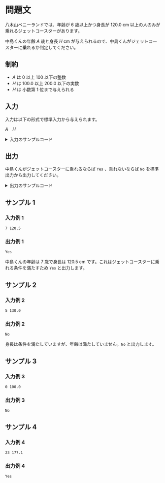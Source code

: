 # 問題文
八木山ベニーランドでは、年齢が $6$ 歳以上かつ身長が $120.0$ cm 以上の人のみが乗れるジェットコースターがあります。  

中島くんの年齢 $A$ 歳と身長 $H$ cm が与えられるので、中島くんがジェットコースターに乗れるか判定してください。

## 制約
- $A$ は $0$ 以上 $100$ 以下の整数
- $H$ は $100.0$ 以上 $200.0$ 以下の実数
- $H$ は 小数第 $1$ 位まで与えられる

## 入力
入力は以下の形式で標準入力から与えられます。

$A$&emsp;$H$

<details>
<summary>入力のサンプルコード</summary>
<div>
与えられる入力を受け取るコードの一例です。

```py
A, H = input().split()
A = int(A)
H = float(H)
# ここからコードを入力してください。

```

```java
import java.util.Scanner;

public class Main {
    public static void main(String[] args) {
        Scanner sc = new Scanner(System.in);

        int A = sc.nextInt();
        float H = sc.nextFloat();

        /* # ここからコードを入力してください。 */
    }
}

```
</div>
</details>

## 出力
中島くんがジェットコースターに乗れるならば <code>Yes</code> 、乗れないならば <code>No</code> を標準出力から出力してください。

<details>
<summary>出力のサンプルコード</summary>
<div>
文字列 <code>Yes</code> を出力するコードの一例です。

```py
print("Yes")

```

```java
import java.util.Scanner;

public class Main {
    public static void main(String[] args) {
        System.out.println("Yes");
    }
}

```
</div>
</details>

## サンプル 1
### 入力例 1
```
7 120.5

```

### 出力例 1
```
Yes

```

中島くんの年齢は $7$ 歳で身長は $120.5$ cm です。これはジェットコースターに乗れる条件を満たすため <code>Yes</code> と出力します。


## サンプル 2
### 入力例 2
```
5 130.0

```

### 出力例 2
```
No

```

身長は条件を満たしていますが、年齢は満たしていません。<code>No</code> と出力します。


## サンプル 3
### 入力例 3
```
0 100.0
```

### 出力例 3
```
No
```

## サンプル 4
### 入力例 4
```
23 177.1
```

### 出力例 4
```
Yes
```
